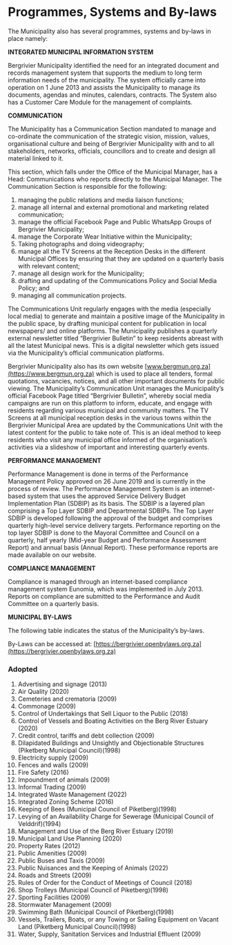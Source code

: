 # Programmes, Systems and By-laws

The Municipality also has several programmes, systems and by-laws in place namely:

**INTEGRATED MUNICIPAL INFORMATION SYSTEM**

Bergrivier Municipality identified the need for an integrated document and records management system that supports the medium to long term information needs of the municipality. The system officially came into operation on 1 June 2013 and assists the Municipality to manage its documents, agendas and minutes, calendars, contracts. The System also has a Customer Care Module for the management of complaints.

**COMMUNICATION**

The Municipality has a Communication Section mandated to manage and co-ordinate the communication of the strategic vision, mission, values, organisational culture and being of Bergrivier Municipality with and to all stakeholders, networks, officials, councillors and to create and design all material linked to it.

This section, which falls under the Office of the Municipal Manager, has a Head: Communications who reports directly to the Municipal Manager. The Communication Section is responsible for the following:

1. managing the public relations and media liaison functions;
2. manage all internal and external promotional and marketing related communication;&#x20;
3. manage the official Facebook Page and Public WhatsApp Groups of Bergrivier Municipality;
4. &#x20;manage the Corporate Wear Initiative within the Municipality;
5. Taking photographs and doing videography;
6. manage all the TV Screens at the Reception Desks in the different Municipal Offices by ensuring that they are updated on a quarterly basis with relevant content;
7. manage all design work for the Municipality;
8. drafting and updating of the Communications Policy and Social Media Policy; and
9. managing all communication projects.

The Communications Unit regularly engages with the media (especially local media) to generate and maintain a positive image of the Municipality in the public space, by drafting municipal content for publication in local newspapers/ and online platforms. The Municipality publishes a quarterly external newsletter titled “Bergrivier Bulletin” to keep residents abreast with all the latest Municipal news. This is a digital newsletter which gets issued via the Municipality’s official communication platforms.

Bergrivier Municipality also has its own website [www.bergmun.org.za](https://www.bergmun.org.za) which is used to place all tenders, formal quotations, vacancies, notices, and all other important documents for public viewing. The Municipality’s Communication Unit manages the Municipality’s official Facebook Page titled “Bergrivier Bulletin”, whereby social media campaigns are run on this platform to inform, educate, and engage with residents regarding various municipal and community matters. The TV Screens at all municipal reception desks in the various towns within the Bergrivier Municipal Area are updated by the Communications Unit with the latest content for the public to take note of. This is an ideal method to keep residents who visit any municipal office informed of the organisation’s activities via a slideshow of important and interesting quarterly events.

**PERFORMANCE MANAGEMENT**

Performance Management is done in terms of the Performance Management Policy approved on 26 June 2019 and is currently in the process of review. The Performance Management System is an internet-based system that uses the approved Service Delivery Budget Implementation Plan (SDBIP) as its basis. The SDBIP is a layered plan comprising a Top Layer SDBIP and Departmental SDBIPs. The Top Layer SDBIP is developed following the approval of the budget and comprises quarterly high-level service delivery targets. Performance reporting on the top layer SDBIP is done to the Mayoral Committee and Council on a quarterly, half yearly (Mid-year Budget and Performance Assessment Report) and annual basis (Annual Report). These performance reports are made available on our website.

**COMPLIANCE MANAGEMENT**

Compliance is managed through an internet-based compliance management system Eunomia, which was implemented in July 2013. Reports on compliance are submitted to the Performance and Audit Committee on a quarterly basis.

**MUNICIPAL BY-LAWS**

The following table indicates the status of the Municipality’s by-laws.

By-Laws can be accessed at: [https://bergrivier.openbylaws.org.za](https://bergrivier.openbylaws.org.za)

### Adopted

1. Advertising and signage (2013)&#x20;
2. Air Quality (2020)
3. Cemeteries and crematoria (2009)
4. Commonage (2009)
5. Control of Undertakings that Sell Liquor to the Public (2018)
6. Control of Vessels and Boating Activities on the Berg River Estuary (2020)
7. Credit control, tariffs and debt collection (2009)
8. Dilapidated Buildings and Unsightly and Objectionable Structures (Piketberg Municipal Council)(1998)
9. Electricity supply (2009)
10. Fences and walls (2009)
11. Fire Safety (2016)
12. Impoundment of animals (2009)
13. Informal Trading (2009)
14. Integrated Waste Management (2022)
15. Integrated Zoning Scheme (2016)
16. Keeping of Bees (Municipal Council of Piketberg)(1998)
17. Levying of an Availability Charge for Sewerage (Municipal Council of Velddrif)(1994)&#x20;
18. Management and Use of the Berg River Estuary (2019)
19. Municipal Land Use Planning (2020)
20. Property Rates (2012)
21. Public Amenities (2009)
22. &#x20;Public Buses and Taxis (2009)
23. Public Nuisances and the Keeping of Animals (2022)
24. Roads and Streets (2009)
25. &#x20;Rules of Order for the Conduct of Meetings of Council (2018)
26. Shop Trolleys (Municipal Council of Piketberg)(1998)
27. Sporting Facilities (2009)
28. Stormwater Management (2009)
29. Swimming Bath (Municipal Council of Piketberg)(1998)
30. Vessels, Trailers, Boats, or any Towing or Sailing Equipment on Vacant Land (Piketberg Municipal Council)(1998)
31. Water, Supply, Sanitation Services and Industrial Effluent (2009)
